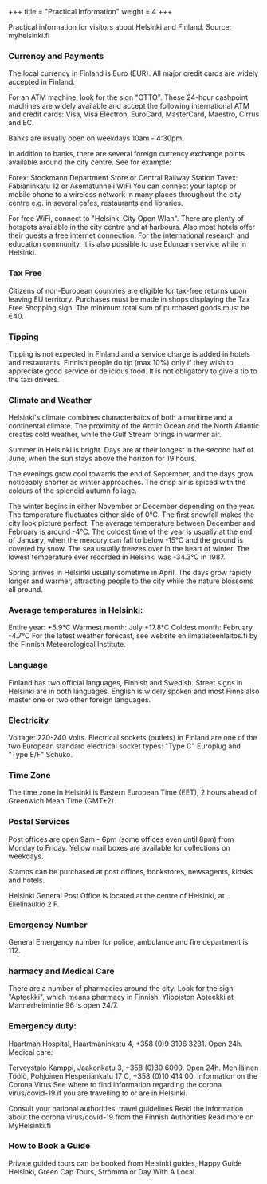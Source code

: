 +++
title = "Practical Information"
weight = 4
+++

Practical information for visitors about Helsinki and Finland. Source: myhelsinki.fi

### Currency and Payments
The local currency in Finland is Euro (EUR). All major credit cards are widely accepted in Finland.

For an ATM machine, look for the sign "OTTO". These 24-hour cashpoint machines are widely available and accept the following international ATM and credit cards: Visa, Visa Electron, EuroCard, MasterCard, Maestro, Cirrus and EC.

Banks are usually open on weekdays 10am - 4:30pm.

In addition to banks, there are several foreign currency exchange points available around the city centre. See for example:

Forex: Stockmann Department Store or Central Railway Station
Tavex: Fabianinkatu 12 or Asematunneli
WiFi
You can connect your laptop or mobile phone to a wireless network in many places throughout the city centre e.g. in several cafes, restaurants and libraries.

For free WiFi, connect to "Helsinki City Open Wlan". There are plenty of hotspots available in the city centre and at harbours. Also most hotels offer their guests a free internet connection. For the international research and education community, it is also possible to use Eduroam service while in Helsinki.

### Tax Free
Citizens of non-European countries are eligible for tax-free returns upon leaving EU territory. Purchases must be made in shops displaying the Tax Free Shopping sign. The minimum total sum of purchased goods must be €40.

### Tipping
Tipping is not expected in Finland and a service charge is added in hotels and restaurants. Finnish people do tip (max 10%) only if they wish to appreciate good service or delicious food. It is not obligatory to give a tip to the taxi drivers.

### Climate and Weather
Helsinki's climate combines characteristics of both a maritime and a continental climate. The proximity of the Arctic Ocean and the North Atlantic creates cold weather, while the Gulf Stream brings in warmer air.

Summer in Helsinki is bright. Days are at their longest in the second half of June, when the sun stays above the horizon for 19 hours.

The evenings grow cool towards the end of September, and the days grow noticeably shorter as winter approaches. The crisp air is spiced with the colours of the splendid autumn foliage.

The winter begins in either November or December depending on the year. The temperature fluctuates either side of 0°C. The first snowfall makes the city look picture perfect. The average temperature between December and February is around -4°C. The coldest time of the year is usually at the end of January, when the mercury can fall to below -15°C and the ground is covered by snow. The sea usually freezes over in the heart of winter. The lowest temperature ever recorded in Helsinki was -34.3°C in 1987.

Spring arrives in Helsinki usually sometime in April. The days grow rapidly longer and warmer, attracting people to the city while the nature blossoms all around.

### Average temperatures in Helsinki:

Entire year: +5.9°C
Warmest month: July +17.8°C
Coldest month: February -4.7°C
For the latest weather forecast, see website en.ilmatieteenlaitos.fi by the Finnish Meteorological Institute.

### Language
Finland has two official languages, Finnish and Swedish. Street signs in Helsinki are in both languages. English is widely spoken and most Finns also master one or two other foreign languages.

### Electricity
Voltage: 220-240 Volts. Electrical sockets (outlets) in Finland are one of the two European standard electrical socket types: "Type C" Europlug and "Type E/F" Schuko.

### Time Zone
The time zone in Helsinki is Eastern European Time (EET), 2 hours ahead of Greenwich Mean Time (GMT+2).

### Postal Services
Post offices are open 9am - 6pm (some offices even until 8pm) from Monday to Friday. Yellow mail boxes are available for collections on weekdays.

Stamps can be purchased at post offices, bookstores, newsagents, kiosks and hotels.

Helsinki General Post Office is located at the centre of Helsinki, at Elielinaukio 2 F.

### Emergency Number
General Emergency number for police, ambulance and fire department is 112.

### harmacy and Medical Care
There are a number of pharmacies around the city. Look for the sign "Apteekki", which means pharmacy in Finnish. Yliopiston Apteekki at Mannerheimintie 96 is open 24/7.

### Emergency duty:

Haartman Hospital, Haartmaninkatu 4, +358 (0)9 3106 3231. Open 24h.
Medical care:

Terveystalo Kamppi, Jaakonkatu 3, +358 (0)30 6000. Open 24h.
Mehiläinen Töölö, Pohjoinen Hesperiankatu 17 C, +358 (0)10 414 00.
Information on the Corona Virus
See where to find information regarding the corona virus/covid-19 if you are travelling to or are in Helsinki.

Consult your national authorities' travel guidelines
Read the information about the corona virus/covid-19 from the Finnish Authorities
Read more on MyHelsinki.fi

### How to Book a Guide
Private guided tours can be booked from Helsinki guides, Happy Guide Helsinki, Green Cap Tours, Strömma or Day With A Local.